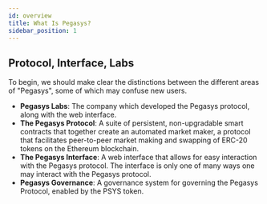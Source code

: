 ```yaml
---
id: overview
title: What Is Pegasys?
sidebar_position: 1
---
```


## Protocol, Interface, Labs

To begin, we should make clear the distinctions between the different areas of "Pegasys", some of which may confuse new users.

- **Pegasys Labs**: The company which developed the Pegasys protocol, along with the web interface.
- **The Pegasys Protocol**: A suite of persistent, non-upgradable smart contracts that together create an automated market maker, a protocol that facilitates peer-to-peer market making and swapping of ERC-20 tokens on the Ethereum blockchain.
- **The Pegasys Interface**: A web interface that allows for easy interaction with the Pegasys protocol. The interface is only one of many ways one may interact with the Pegasys protocol.
- **Pegasys Governance**: A governance system for governing the Pegasys Protocol, enabled by the PSYS token.
